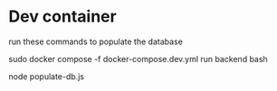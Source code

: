 # Dev container
run these commands to populate the database


sudo docker compose -f docker-compose.dev.yml run backend bash

node populate-db.js